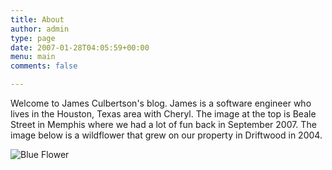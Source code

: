 ```yaml
---
title: About
author: admin
type: page
date: 2007-01-28T04:05:59+00:00
menu: main
comments: false

---
```

Welcome to James Culbertson's blog. James is a software engineer who lives in the Houston, Texas area with Cheryl. The image at the top is Beale Street in Memphis where we had a lot of fun back in September 2007. The image below is a wildflower that grew on our property in Driftwood in 2004.

![Blue Flower][1]

 [1]: /uploads/2007/01/blue_flower.jpg